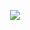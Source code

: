<p align="center">
  <img src="https://user-images.githubusercontent.com/54184905/97798043-7f532f80-1c33-11eb-9189-bb44e1087a19.gif" />
</p>
